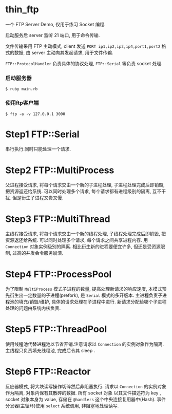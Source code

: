 # thin_ftp

一个 FTP Server Demo, 仅用于练习 Socket 编程.

启动服务后 server 监听 21 端口, 用于命令传输.

文件传输采用 FTP 主动模式, client 发送 `PORT ip1,ip2,ip3,ip4,port1,port2` 格式的数据, 由 server 主动向其发起请求, 用于文件传输.


`FTP::ProtocolHandler` 负责具体的协议处理, `FTP::Serial` 等负责 socket 处理.



### 启动服务器

```
$ ruby main.rb
```

### 使用ftp客户端

```
$ ftp -a -v 127.0.0.1 3000
```


# Step1 FTP::Serial

串行执行.同时只能处理一个请求.


# Step2 FTP::MultiProcess

父进程接受请求, 将每个请求交由一个新的子进程处理, 子进程处理完成后即销毁, 把资源返还给系统.
可以同时处理多个请求, 每个请求都有进程级别的隔离, 互不干扰. 但是衍生子进程又贵又慢.


# Step3 FTP::MultiThread

主线程接受请求, 将每个请求交由一个新的线程处理, 子线程处理完成后即销毁, 把资源返还给系统.
可以同时处理多个请求, 每个请求之间共享进程内存. 用 `Connection` 对象实例级别的隔离.
相比衍生新的进程要便宜许多, 但还是受资源限制, 过高的并发会令服务崩溃.


# Step4 FTP::ProcessPool

为了限制 `MultiProcess` 模式子进程的数量, 提高处理新请求的响应速度,
本模式预先衍生出一定数量的子进程(prefork), 是 `Serial` 模式的多开版本.
主进程负责子进程池的填充/销毁/维护, 具体的请求处理在子进程中进行.
新请求分配给哪个子进程处理的问题由系统内核负责.


# Step5 FTP::ThreadPool

使用线程池代替进程池以节省开销.注意请求以 `Connection` 的实例对象作为隔离.
主线程只负责填充线程池, 完成后令其 sleep .

# Step6 FTP::Reactor

反应器模式, 将大块读写操作切碎然后非阻塞执行.
请求以 `Connection` 的实例对象作为隔离, 对象内保有其散碎的数据.
所有 socket 对象 以其文件描述符为 key , socket 对象本身为 value, 存储在 `@handlers` 这个中央连接复用器中(Hash).
事件分发器(主循环)使用 `select` 系统调用, 非阻塞地处理读写.

